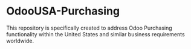# OdooUSA-Purchasing
This repository is specifically created to address Odoo Purchasing functionality within the United States and similar business requirements worldwide.
